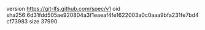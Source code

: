 version https://git-lfs.github.com/spec/v1
oid sha256:6d31fdd505ae920804a3f1eaeaf4fe1622003a0c0aaa9bfa231fe7bd4cf73983
size 37990
